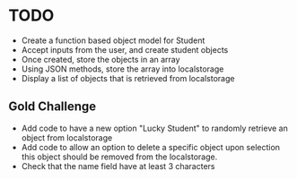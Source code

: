 # TODO

- Create a function based object model for Student
- Accept inputs from the user, and create student objects
- Once created, store the objects in an array
- Using JSON methods, store the array into localstorage
- Display a list of objects that is retrieved from localstorage

## Gold Challenge

- Add code to have a new option "Lucky Student" to randomly retrieve an object from localstorage
- Add code to allow an option to delete a specific object upon selection this object should be removed from the localstorage.
- Check that the name field have at least 3 characters
